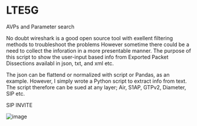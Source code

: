 # LTE5G
AVPs and Parameter search 

No doubt wireshark is a good open source tool with exellent filtering methods to troubleshoot the problems
However sometime there could be a need to collect the inforation in a more presentable manner. The purpose of this script to 
show the user-input based info from Exported Packet Dissections availabl in json, txt, and xml etc.

The json can be flattend or normalized with script or Pandas, as an example. However, I simply wrote a Python script to extract
info from text. The script therefore can be sued at any layer; Air, S1AP, GTPv2, Diameter, SIP etc.

SIP INVITE

![image](https://user-images.githubusercontent.com/47313728/74642451-dd80c680-5127-11ea-9d6a-220209d5ce1e.png)

